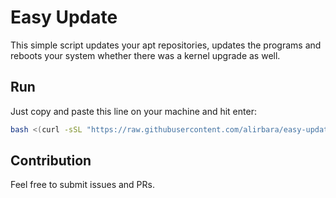 # Easy Update

This simple script updates your apt repositories, updates the programs and reboots your system whether there was a kernel upgrade as well.

## Run

Just copy and paste this line on your machine and hit enter:

```bash
bash <(curl -sSL "https://raw.githubusercontent.com/alirbara/easy-update/main/easy_update.sh")
```

## Contribution

Feel free to submit issues and PRs.
